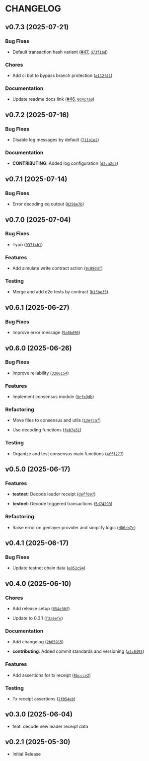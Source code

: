 # CHANGELOG

<!-- version list -->

## v0.7.3 (2025-07-21)

### Bug Fixes

- Default transaction hash variant ([#47](https://github.com/genlayerlabs/genlayer-py/pull/47),
  [`d73f1bd`](https://github.com/genlayerlabs/genlayer-py/commit/d73f1bd1b6c62e1f635cc08ef9d70ae941b0e5fd))

### Chores

- Add ci bot to bypass branch protection
  ([`a112f41`](https://github.com/genlayerlabs/genlayer-py/commit/a112f412e81599dab236f34e8adad202fa344e8a))

### Documentation

- Update readme docs link ([#46](https://github.com/genlayerlabs/genlayer-py/pull/46),
  [`0d4c7a0`](https://github.com/genlayerlabs/genlayer-py/commit/0d4c7a065181f2057451a64b7ac27f3348feae23))


## v0.7.2 (2025-07-16)

### Bug Fixes

- Disable log messages by default
  ([`711b1e2`](https://github.com/genlayerlabs/genlayer-py/commit/711b1e23c3a8400d8761305401256ba95e1abb71))

### Documentation

- **CONTRIBUTING**: Added log configuration
  ([`d2ca2c5`](https://github.com/genlayerlabs/genlayer-py/commit/d2ca2c56ccdb614e1454d713fb768fa13889752b))


## v0.7.1 (2025-07-14)

### Bug Fixes

- Error decoding eq output
  ([`0258e7b`](https://github.com/genlayerlabs/genlayer-py/commit/0258e7b566023e845a58b782746278d5fabfbaad))


## v0.7.0 (2025-07-04)

### Bug Fixes

- Typo
  ([`037f4b1`](https://github.com/genlayerlabs/genlayer-py/commit/037f4b113de2cc1b485a469568724f5f8c1620ae))

### Features

- Add simulate write contract action
  ([`0c0503f`](https://github.com/genlayerlabs/genlayer-py/commit/0c0503f7031a51631825e8f748606a955b32e5b5))

### Testing

- Merge and add e2e tests by contract
  ([`b15be35`](https://github.com/genlayerlabs/genlayer-py/commit/b15be35c5c9162266f1a42ac1ab0d51adc351ce9))


## v0.6.1 (2025-06-27)

### Bug Fixes

- Improve error message
  ([`9a0bd96`](https://github.com/genlayerlabs/genlayer-py/commit/9a0bd96eec879b7461e57aa1214cca3437287500))


## v0.6.0 (2025-06-26)

### Bug Fixes

- Improve reliability
  ([`3206154`](https://github.com/genlayerlabs/genlayer-py/commit/32061544214ac3f9af59720dd4197adcc06ce8aa))

### Features

- Implement consensus module
  ([`9cfa9db`](https://github.com/genlayerlabs/genlayer-py/commit/9cfa9dba22d5d2a8615c7caa57ce89f55676413e))

### Refactoring

- Move files to consensus and utils
  ([`12e7caf`](https://github.com/genlayerlabs/genlayer-py/commit/12e7caf953c0868e2a3c59fa733cb8963182cc18))

- Use decoding functions
  ([`feb7a51`](https://github.com/genlayerlabs/genlayer-py/commit/feb7a51a01b8e8c2130d60ce562af8eb456acdcd))

### Testing

- Organize and test consensus main functions
  ([`4fff277`](https://github.com/genlayerlabs/genlayer-py/commit/4fff277c427d676ebabf926de5a6500aa8abe692))


## v0.5.0 (2025-06-17)

### Features

- **testnet**: Decode leader receipt
  ([`deff097`](https://github.com/genlayerlabs/genlayer-py/commit/deff09794ede3449aabe0d41d17007b66fed189b))

- **testnet**: Decode triggered transactions
  ([`5d74293`](https://github.com/genlayerlabs/genlayer-py/commit/5d742932b418c6b025d84329be99fc5550acfc4b))

### Refactoring

- Raise error on genlayer provider and simplify logic
  ([`d86cb7c`](https://github.com/genlayerlabs/genlayer-py/commit/d86cb7cd227ee0411d55c2602b07bc8fb847d592))


## v0.4.1 (2025-06-17)

### Bug Fixes

- Update testnet chain data
  ([`e852c94`](https://github.com/genlayerlabs/genlayer-py/commit/e852c941dfbdbabe36700f607bee267a778f6630))


## v0.4.0 (2025-06-10)

### Chores

- Add release setup
  ([`654e30f`](https://github.com/genlayerlabs/genlayer-py/commit/654e30f161f0e704cfd15d10684bf0fd7ed9e3b4))

- Update to 0.3.1
  ([`f3a6efe`](https://github.com/genlayerlabs/genlayer-py/commit/f3a6efe63379c636f719ce8b8f5b43d1d6cc0b7d))

### Documentation

- Add changelog
  ([`2b65915`](https://github.com/genlayerlabs/genlayer-py/commit/2b6591556a99416cbc00ad0838425ba37ca0e654))

- **contributing**: Added commit standards and versioning
  ([`a4c0495`](https://github.com/genlayerlabs/genlayer-py/commit/a4c0495199f289682c2ee68a22bd2d3e697c48bf))

### Features

- Add assertions for tx receipt
  ([`8bccce2`](https://github.com/genlayerlabs/genlayer-py/commit/8bccce247b856c264340853449f27a652903c5d6))

### Testing

- Tx receipt assertions
  ([`7f054eb`](https://github.com/genlayerlabs/genlayer-py/commit/7f054eb7e449c21e823a61d1b9c47c5caf8c3e42))


## v0.3.0 (2025-06-04)

- feat: decode new leader receipt data

## v0.2.1 (2025-05-30)

- Initial Release
